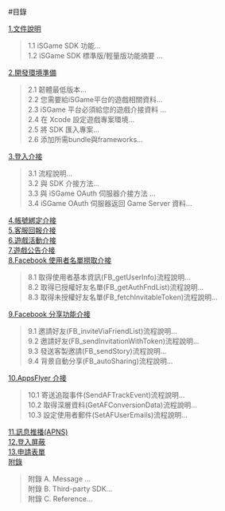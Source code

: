 #目錄


[1.文件說明](../chap1/description.md)

>1.1 iSGame SDK 功能...<br>
>1.2 iSGame SDK 標準版/輕量版功能摘要 ...

[2.開發環境準備](../chap1/projectenvironment.md)

>2.1 韌體最低版本...<br>
>2.2 您需要給iSGame平台的遊戲相關資料...<br>
>2.3 iSGame 平台必須給您的遊戲介接資料 ...<br>
>2.4 在 Xcode 設定遊戲專案環境...<br>
>2.5 將 SDK 匯入專案...<br>
>2.6 添加所需bundle與frameworks...<br>

[3.登入介接](../chap1/loginandplugin.md)

>3.1 流程說明...<br>
>3.2 與 SDK 介接方法...<br>
>3.3 與 iSGame OAuth 伺服器介接方法 ...<br>
>3.4 iSGame OAuth 伺服器返回 Game Server 資料...

[4.帳號綁定介接](../chap1/accountplugin.md)<br>
[5.客服回報介接](../chap1/customerandreport.md)<br>
[6.遊戲活動介接](../chap1/gameactivity.md)<br>
[7.遊戲公告介接](../chap1/gamenews.md)<br>
[8.Facebook 使用者名單撈取介接](../chap1/fbuserinfo.md)

>8.1 取得使用者基本資訊(FB_getUserInfo)流程說明...<br>
>8.2 取得已授權好友名單(FB_getAuthFndList)流程說明...<br>
>8.3 取得未授權好友名單(FB_fetchInvitableToken)流程說明...

[9.Facebook 分享功能介接](../chap1/facebookshare.md)

>9.1 邀請好友(FB_inviteViaFriendList)流程說明...<br>
>9.2 邀請好友(FB_sendInvitationWithToken)流程說明...<br>
>9.3 發送客製邀請(FB_sendStory)流程說明...<br>
>9.4 背景自動分享(FB_autoSharing)流程說明...

[10.AppsFlyer 介接](../chap1/appsflyerplugin.md)

>10.1 寄送追蹤事件(SendAFTrackEvent)流程說明...<br>
>10.2 取得深層資料(GetAFConversionData)流程說明...<br>
>10.3 設定使用者郵件(SetAFUserEmails)流程說明...

[11.訊息推播(APNS)](../chap1/apns.md)<br>
[12.登入屏蔽](../chap1/fbuserinfo.md)<br>
[13.申請表單](../chap1/fbuserinfo.md)<br>
[附錄](../chap1/fbuserinfo.md) 

>附錄 A. Message ...<br>
>附錄 B. Third-party SDK...<br>
>附錄 C. Reference...